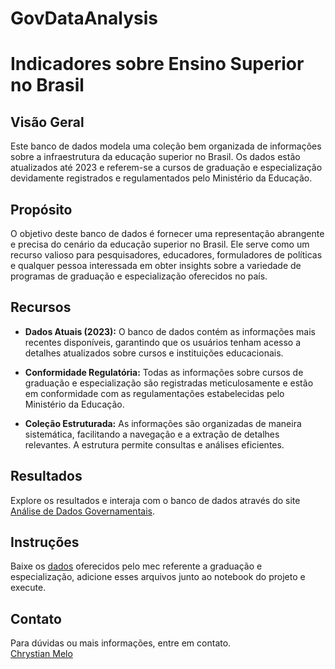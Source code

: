 # GovDataAnalysis
# Indicadores sobre Ensino Superior no Brasil

## Visão Geral

Este banco de dados modela uma coleção bem organizada de informações sobre a infraestrutura da educação superior no Brasil. Os dados estão atualizados até 2023 e referem-se a cursos de graduação e especialização devidamente registrados e regulamentados pelo Ministério da Educação.

## Propósito

O objetivo deste banco de dados é fornecer uma representação abrangente e precisa do cenário da educação superior no Brasil. Ele serve como um recurso valioso para pesquisadores, educadores, formuladores de políticas e qualquer pessoa interessada em obter insights sobre a variedade de programas de graduação e especialização oferecidos no país.

## Recursos

- **Dados Atuais (2023):** O banco de dados contém as informações mais recentes disponíveis, garantindo que os usuários tenham acesso a detalhes atualizados sobre cursos e instituições educacionais.

- **Conformidade Regulatória:** Todas as informações sobre cursos de graduação e especialização são registradas meticulosamente e estão em conformidade com as regulamentações estabelecidas pelo Ministério da Educação.

- **Coleção Estruturada:** As informações são organizadas de maneira sistemática, facilitando a navegação e a extração de detalhes relevantes. A estrutura permite consultas e análises eficientes.

## Resultados

Explore os resultados e interaja com o banco de dados através do site [Análise de Dados Governamentais](https://govdataanalysis.streamlit.app/).

## Instruções 

Baixe os [dados]((https://dados.gov.br/dados/conjuntos-dados/indicadores-sobre-ensino-superior)) oferecidos pelo mec referente a graduação e especialização, adicione esses arquivos junto ao notebook do projeto e execute.

## Contato

Para dúvidas ou mais informações, entre em contato. <br>
[Chrystian Melo](meloo.chrys@gmail.com)

